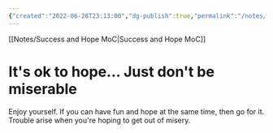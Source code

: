 ```yaml
---
{"created":"2022-06-28T23:13:00","dg-publish":true,"permalink":"/notes/it-s-ok-to-hope/","dgPassFrontmatter":true,"updated":"2025-01-19T22:30:42.678+01:00"}
---
```


[[Notes/Success and Hope MoC\|Success and Hope MoC]]

# It's ok to hope... Just don't be miserable 
Enjoy yourself. If you can have fun and hope at the same time, then go for it. Trouble arise when you're hoping to get out of misery.